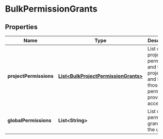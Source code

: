 # BulkPermissionGrants

## Properties
Name | Type | Description | Notes
------------ | ------------- | ------------- | -------------
**projectPermissions** | [**List&lt;BulkProjectPermissionGrants&gt;**](BulkProjectPermissionGrants.md) | List of project permissions and the projects and issues those permissions provide access to. | 
**globalPermissions** | **List&lt;String&gt;** | List of permissions granted to the user. | 

